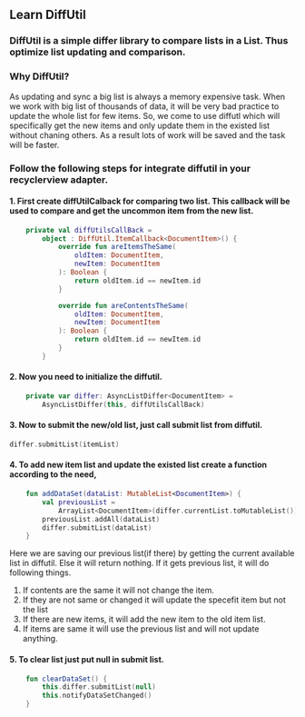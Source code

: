 ## Learn DiffUtil
### DiffUtil is a simple differ library to compare lists in a List. Thus optimize list updating and comparison.

### Why DiffUtil?
As updating and sync a big list is always a memory expensive task. When we work with big list of thousands of data, it will be very bad practice to update the whole list for few items. So, we come to use diffutl which will specifically get the new items and only update them in the existed list without chaning others. As a result lots of work will be saved and the task will be faster. 

### Follow the following steps for integrate diffutil in your recyclerview adapter.

#### 1. First create diffUtilCalback for comparing two list. This callback will be used to compare and get the uncommon item from the new list.
```kotlin
    private val diffUtilsCallBack =
        object : DiffUtil.ItemCallback<DocumentItem>() {
            override fun areItemsTheSame(
                oldItem: DocumentItem,
                newItem: DocumentItem
            ): Boolean {
                return oldItem.id == newItem.id
            }

            override fun areContentsTheSame(
                oldItem: DocumentItem,
                newItem: DocumentItem
            ): Boolean {
                return oldItem.id == newItem.id
            }
        }
```

#### 2. Now you need to initialize the diffutil.
```kotlin
    private var differ: AsyncListDiffer<DocumentItem> =
        AsyncListDiffer(this, diffUtilsCallBack)
```

#### 3. Now to submit the new/old list, just call submit list from diffutil.
```kotlin
differ.submitList(itemList)
```
#### 4. To add new item list and update the existed list create a function according to the need,
```kotlin
    fun addDataSet(dataList: MutableList<DocumentItem>) {
        val previousList =
            ArrayList<DocumentItem>(differ.currentList.toMutableList())
        previousList.addAll(dataList)
        differ.submitList(dataList)
    }
```
Here we are saving our previous list(if there) by getting the current available list in diffutil. Else it will return nothing. If it gets previous list, it will do following things.
1. If contents are the same it will not change the item.
2. If they are not same or changed it will update the specefit item but not the list
3. If there are new items, it will add the new item to the old item list.
4. If items are same it will use the previous list and will not update anything.
#### 5. To clear list just put null in submit list.
```kotlin
    fun clearDataSet() {
        this.differ.submitList(null)
        this.notifyDataSetChanged()
    }
```
